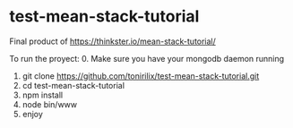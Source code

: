 # test-mean-stack-tutorial
Final product of https://thinkster.io/mean-stack-tutorial/

To run the proyect: 
0. Make sure you have your mongodb daemon running
1. git clone https://github.com/tonirilix/test-mean-stack-tutorial.git
2. cd test-mean-stack-tutorial
3. npm install
4. node bin/www
5. enjoy
